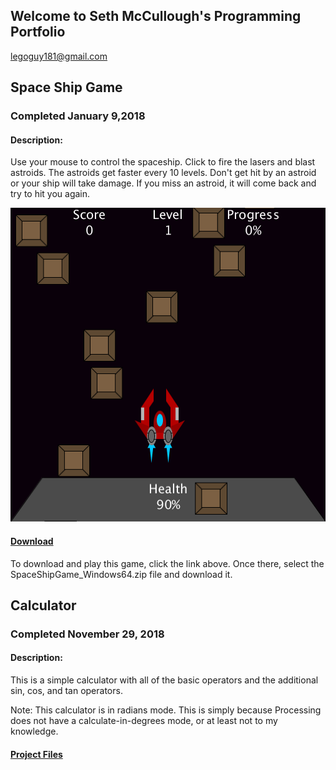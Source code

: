 ## Welcome to Seth McCullough's Programming Portfolio

legoguy181@gmail.com 

## Space Ship Game
### Completed January 9,2018

#### Description:
Use your mouse to control the spaceship. Click to fire the lasers and blast astroids. The astroids get faster every 10 levels. Don't get hit by an astroid or your ship will take damage. If you miss an astroid, it will come back and try to hit you again.

![Game Play](https://github.com/funpopSDM/2018-2019_Programming_Portfolio/blob/master/Projects/SpaceShipGame/spacePlay.png?raw=true)

#### [Download](https://github.com/funpopSDM/2018-2019_Programming_Portfolio/tree/master/Projects/SpaceShipGame)

To download and play this game, click the link above. Once there, select the SpaceShipGame_Windows64.zip file and download it.

## Calculator
### Completed November 29, 2018

#### Description:
This is a simple calculator with all of the basic operators and the additional sin, cos, and tan operators.

Note: This calculator is in radians mode. This is simply because Processing does not have a calculate-in-degrees mode, or at least not to my knowledge.

#### [Project Files](https://github.com/funpopSDM/2018-2019_Programming_Portfolio/tree/master/Projects/Calculator)



